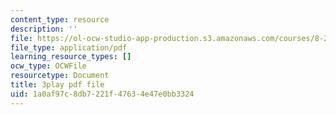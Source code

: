 ```yaml
---
content_type: resource
description: ''
file: https://ol-ocw-studio-app-production.s3.amazonaws.com/courses/8-286-the-early-universe-fall-2013/1a0af97c8db7221f47634e47e0bb3324_vKLqWj0FRyc.pdf
file_type: application/pdf
learning_resource_types: []
ocw_type: OCWFile
resourcetype: Document
title: 3play pdf file
uid: 1a0af97c-8db7-221f-4763-4e47e0bb3324
---
```

